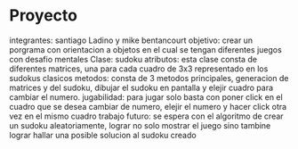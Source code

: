 # Proyecto
integrantes: santiago Ladino y mike bentancourt
objetivo: crear un porgrama con orientacion a objetos en el cual se tengan diferentes juegos con desafio mentales 
Clase: sudoku
atributos: esta clase consta de diferentes matrices, una para cada cuadro de 3x3 representado en los sudokus clasicos
metodos: consta de 3 metodos principales, generacion de matrices y del sudoku, dibujar el sudoku en pantalla y elejir cuadro para cambiar el numero.
jugabilidad: para jugar solo basta con poner click en el cuadro que se desea cambiar de numero, elejir el numero y hacer click otra vez en el mismo cuadro
trabajo futuro: se espera con el algoritmo de crear un sudoku aleatoriamente, lograr no solo mostrar el juego sino tambine lograr hallar una posible solucion al sudoku creado
